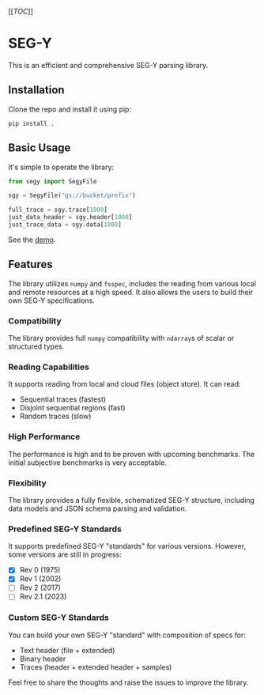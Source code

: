 [[_TOC_]]

# SEG-Y

This is an efficient and comprehensive SEG-Y parsing library.

## Installation

Clone the repo and install it using pip:

```shell
pip install .
```

## Basic Usage

It's simple to operate the library:

```python
from segy import SegyFile

sgy = SegyFile("gs://bucket/prefix")

full_trace = sgy.trace[1000]
just_data_header = sgy.header[1000]
just_trace_data = sgy.data[1000]
```

See the
[demo](https://dev.azure.com/TGSCloud/Datascience/_git/segy?path=/examples/demo.ipynb&version=GBmain&_a=preview).

## Features

The library utilizes `numpy` and `fsspec`, includes the reading from various local
and remote resources at a high speed. It also allows the users to build their own
SEG-Y specifications.

### Compatibility

The library provides full `numpy` compatibility with `ndarray`s of scalar or
structured types.

### Reading Capabilities

It supports reading from local and cloud files (object store). It can read:

- Sequential traces (fastest)
- Disjoint sequential regions (fast)
- Random traces (slow)

### High Performance

The performance is high and to be proven with upcoming benchmarks. The initial
subjective benchmarks is very acceptable.

### Flexibility

The library provides a fully flexible, schematized SEG-Y structure, including
data models and JSON schema parsing and validation.

### Predefined SEG-Y Standards

It supports predefined SEG-Y "standards" for various versions. However,
some versions are still in progress:

- [x] Rev 0 (1975)
- [x] Rev 1 (2002)
- [ ] Rev 2 (2017)
- [ ] Rev 2.1 (2023)

### Custom SEG-Y Standards

You can build your own SEG-Y "standard" with composition of specs for:

- Text header (file + extended)
- Binary header
- Traces (header + extended header + samples)

Feel free to share the thoughts and raise the issues to improve the library.
